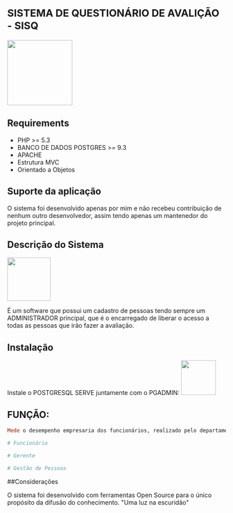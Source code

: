 # <small>SISTEMA DE QUESTIONÁRIO DE AVALIÇÃO - SISQ</small>
<img src="http://blog.qualidadesimples.com.br/wp-content/uploads/2013/12/Untitled-2.png" width="150">

## Requirements

* PHP >= 5.3
* BANCO DE DADOS POSTGRES >= 9.3
* APACHE
* Estrutura MVC
* Orientado a Objetos

## Suporte da aplicação

O sistema foi desenvolvido apenas por mim e não recebeu contribuição de nenhum outro desenvolvedor, assim tendo apenas um mantenedor do projeto principal.

## Descrição do Sistema

<img src="http://www.gomesdematos.com.br/portal/images/consultoria/pessoas1.png" width="100">

É um software que possui um cadastro de pessoas tendo sempre um ADMINISTRADOR principal, que é o encarregado de liberar o acesso a todas as pessoas que irão fazer a avaliação.

## Instalação

Instale o POSTGRESQL SERVE juntamente com o PGADMIN:
<img src="http://www.rochedoferreira.com.br/figsgrh.jpg" width="80">

## FUNÇÃO:

``` ruby
Mede o desempenho empresaria dos funcionários, realizado pelo departamento de Recursos Humanos da empresa ou instituição

# Funcionário

# Gerente

# Gestão de Pessoas

```
##Considerações

O sistema foi desenvolvido com ferramentas Open Source para o único propósito da difusão do conhecimento.
"Uma luz na escuridão"
